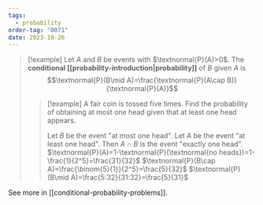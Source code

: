 ```yaml
---
tags:
  - probability
order-tag: "0071"
date: 2023-10-26
---
```

>[!example]
>Let $A$ and $B$ be events with $\textnormal{P}(A)>0$. The **conditional [[probability-introduction|probability]]** of $B$ given $A$ is
>$$\textnormal{P}(B\mid A)=\frac{\textnormal{P}(A\cap B)}{\textnormal{P}(A)}$$
>>[!example]
>>A fair coin is tossed five times. Find the probability of obtaining at most one head given that at least one head appears.
>>
>>Let $B$ be the event "at most one head".
>>Let $A$ be the event "at least one head".
>>Then $A\cap B$ is the event "exactly one head".
>>$\textnormal{P}(A)=1-\textnormal{P}(\textnormal{no heads})=1-\frac{1}{2^5}=\frac{31}{32}$
>>$\textnormal{P}(B\cap A)=\frac{\binom{5}{1}}{2^5}=\frac{5}{32}$
>>$\textnormal{P}(B\mid A)=\frac{5:32}{31:32}=\frac{5}{31}$

See more in [[conditional-probability-problems]].




